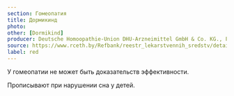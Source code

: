 ```yaml
---
section: Гомеопатия
title: Дормикинд
photo:
other: [Dormikind]
producer: Deutsche Homoopathie-Union DHU-Arzneimittel GmbH & Co. KG., Германия
source: https://www.rceth.by/Refbank/reestr_lekarstvennih_sredstv/details/9943_12_17
label: red
---
```


У гомеопатии не может быть доказательств эффективности.

Прописывают при нарушении сна у детей.
